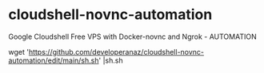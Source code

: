 # cloudshell-novnc-automation
Google Cloudshell Free VPS with Docker-novnc and Ngrok - AUTOMATION

wget 'https://github.com/developeranaz/cloudshell-novnc-automation/edit/main/sh.sh' |sh.sh
